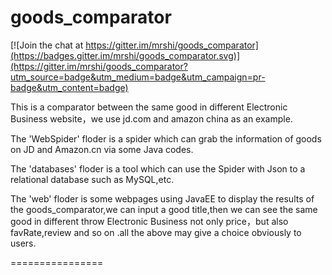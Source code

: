 goods_comparator
================

[![Join the chat at https://gitter.im/mrshi/goods_comparator](https://badges.gitter.im/mrshi/goods_comparator.svg)](https://gitter.im/mrshi/goods_comparator?utm_source=badge&utm_medium=badge&utm_campaign=pr-badge&utm_content=badge)

This is a comparator between the same good in different Electronic Business website，we use jd.com and amazon china as an example.

The 'WebSpider' floder is a spider which can grab the information of goods on JD and Amazon.cn via some Java codes.

The 'databases' floder is a tool which can use the Spider with Json to a relational database such as MySQL,etc.

The 'web' floder is some webpages using JavaEE to display the results of the goods_comparator,we can input a good title,then we can see the same good in different throw Electronic Business not only price，but also favRate,review and so on .all the above may give a choice obviously to users.

================
